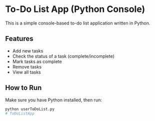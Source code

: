 # To-Do List App (Python Console)

This is a simple console-based to-do list application written in Python.

## Features

- Add new tasks
- Check the status of a task (complete/incomplete)
- Mark tasks as complete
- Remove tasks
- View all tasks

## How to Run

Make sure you have Python installed, then run:

```bash
python userToDoList.py
# ToDoListApp
